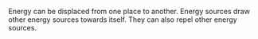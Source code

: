 Energy can be displaced from one place to another. Energy sources draw other energy sources towards itself. They can also repel other energy sources.